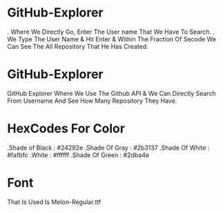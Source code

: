 # GitHub-Explorer
. Where We Directly Go, Enter The User name That We Have To Search.
. We Type The User Name & Hit Enter & Within The Fraction Of Secode We Can See The All Repository That He Has Created.

# GitHub-Explorer
GitHub Explorer Where We Use The Github API &amp; We Can Directly Search From Username And See How Many Repository They Have. 

# HexCodes For Color 
.Shade of Black : #24292e
.Shade Of Gray  : #2b3137
.Shade Of White : #fafbfc
.White          : #ffffff
.Shade Of Green : #2dba4e

# Font
That Is Used Is Melon-Regular.ttf